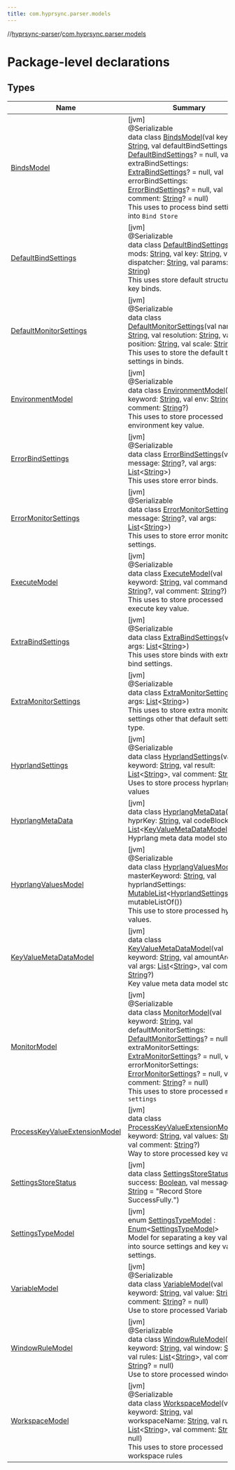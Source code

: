 ```yaml
---
title: com.hyprsync.parser.models
---
```

//[hyprsync-parser](../../index.html)/[com.hyprsync.parser.models](index.html)



# Package-level declarations



## Types


| Name | Summary |
|---|---|
| [BindsModel](-binds-model/index.html) | [jvm]<br>@Serializable<br>data class [BindsModel](-binds-model/index.html)(val keyword: [String](https://kotlinlang.org/api/core/kotlin-stdlib/kotlin/-string/index.html), val defaultBindSettings: [DefaultBindSettings](-default-bind-settings/index.html)? = null, val extraBindSettings: [ExtraBindSettings](-extra-bind-settings/index.html)? = null, val errorBindSettings: [ErrorBindSettings](-error-bind-settings/index.html)? = null, val comment: [String](https://kotlinlang.org/api/core/kotlin-stdlib/kotlin/-string/index.html)? = null)<br>This uses to process bind settings into `Bind Store` |
| [DefaultBindSettings](-default-bind-settings/index.html) | [jvm]<br>@Serializable<br>data class [DefaultBindSettings](-default-bind-settings/index.html)(val mods: [String](https://kotlinlang.org/api/core/kotlin-stdlib/kotlin/-string/index.html), val key: [String](https://kotlinlang.org/api/core/kotlin-stdlib/kotlin/-string/index.html), val dispatcher: [String](https://kotlinlang.org/api/core/kotlin-stdlib/kotlin/-string/index.html), val params: [String](https://kotlinlang.org/api/core/kotlin-stdlib/kotlin/-string/index.html))<br>This uses store default structure of key binds. |
| [DefaultMonitorSettings](-default-monitor-settings/index.html) | [jvm]<br>@Serializable<br>data class [DefaultMonitorSettings](-default-monitor-settings/index.html)(val name: [String](https://kotlinlang.org/api/core/kotlin-stdlib/kotlin/-string/index.html), val resolution: [String](https://kotlinlang.org/api/core/kotlin-stdlib/kotlin/-string/index.html), val position: [String](https://kotlinlang.org/api/core/kotlin-stdlib/kotlin/-string/index.html), val scale: [String](https://kotlinlang.org/api/core/kotlin-stdlib/kotlin/-string/index.html))<br>This uses to store the default type of settings in binds. |
| [EnvironmentModel](-environment-model/index.html) | [jvm]<br>@Serializable<br>data class [EnvironmentModel](-environment-model/index.html)(val keyword: [String](https://kotlinlang.org/api/core/kotlin-stdlib/kotlin/-string/index.html), val env: [String](https://kotlinlang.org/api/core/kotlin-stdlib/kotlin/-string/index.html)?, val comment: [String](https://kotlinlang.org/api/core/kotlin-stdlib/kotlin/-string/index.html)?)<br>This uses to store processed environment key value. |
| [ErrorBindSettings](-error-bind-settings/index.html) | [jvm]<br>@Serializable<br>data class [ErrorBindSettings](-error-bind-settings/index.html)(val message: [String](https://kotlinlang.org/api/core/kotlin-stdlib/kotlin/-string/index.html)?, val args: [List](https://kotlinlang.org/api/core/kotlin-stdlib/kotlin.collections/-list/index.html)&lt;[String](https://kotlinlang.org/api/core/kotlin-stdlib/kotlin/-string/index.html)&gt;)<br>This uses store error binds. |
| [ErrorMonitorSettings](-error-monitor-settings/index.html) | [jvm]<br>@Serializable<br>data class [ErrorMonitorSettings](-error-monitor-settings/index.html)(val message: [String](https://kotlinlang.org/api/core/kotlin-stdlib/kotlin/-string/index.html)?, val args: [List](https://kotlinlang.org/api/core/kotlin-stdlib/kotlin.collections/-list/index.html)&lt;[String](https://kotlinlang.org/api/core/kotlin-stdlib/kotlin/-string/index.html)&gt;)<br>This uses to store error monitor settings. |
| [ExecuteModel](-execute-model/index.html) | [jvm]<br>@Serializable<br>data class [ExecuteModel](-execute-model/index.html)(val keyword: [String](https://kotlinlang.org/api/core/kotlin-stdlib/kotlin/-string/index.html), val command: [String](https://kotlinlang.org/api/core/kotlin-stdlib/kotlin/-string/index.html)?, val comment: [String](https://kotlinlang.org/api/core/kotlin-stdlib/kotlin/-string/index.html)?)<br>This uses to store processed execute key value. |
| [ExtraBindSettings](-extra-bind-settings/index.html) | [jvm]<br>@Serializable<br>data class [ExtraBindSettings](-extra-bind-settings/index.html)(val args: [List](https://kotlinlang.org/api/core/kotlin-stdlib/kotlin.collections/-list/index.html)&lt;[String](https://kotlinlang.org/api/core/kotlin-stdlib/kotlin/-string/index.html)&gt;)<br>This uses store binds with extra args bind settings. |
| [ExtraMonitorSettings](-extra-monitor-settings/index.html) | [jvm]<br>@Serializable<br>data class [ExtraMonitorSettings](-extra-monitor-settings/index.html)(val args: [List](https://kotlinlang.org/api/core/kotlin-stdlib/kotlin.collections/-list/index.html)&lt;[String](https://kotlinlang.org/api/core/kotlin-stdlib/kotlin/-string/index.html)&gt;)<br>This uses to store extra monitor settings other that default settings type. |
| [HyprlandSettings](-hyprland-settings/index.html) | [jvm]<br>@Serializable<br>data class [HyprlandSettings](-hyprland-settings/index.html)(val keyword: [String](https://kotlinlang.org/api/core/kotlin-stdlib/kotlin/-string/index.html), val result: [List](https://kotlinlang.org/api/core/kotlin-stdlib/kotlin.collections/-list/index.html)&lt;[String](https://kotlinlang.org/api/core/kotlin-stdlib/kotlin/-string/index.html)&gt;, val comment: [String](https://kotlinlang.org/api/core/kotlin-stdlib/kotlin/-string/index.html)?)<br>Uses to store process hyprlang values |
| [HyprlangMetaData](-hyprlang-meta-data/index.html) | [jvm]<br>data class [HyprlangMetaData](-hyprlang-meta-data/index.html)(val hyprKey: [String](https://kotlinlang.org/api/core/kotlin-stdlib/kotlin/-string/index.html), val codeBlock: [List](https://kotlinlang.org/api/core/kotlin-stdlib/kotlin.collections/-list/index.html)&lt;[KeyValueMetaDataModel](-key-value-meta-data-model/index.html)&gt;)<br>Hyprlang meta data model store |
| [HyprlangValuesModel](-hyprlang-values-model/index.html) | [jvm]<br>@Serializable<br>data class [HyprlangValuesModel](-hyprlang-values-model/index.html)(val masterKeyword: [String](https://kotlinlang.org/api/core/kotlin-stdlib/kotlin/-string/index.html), val hyprlandSettings: [MutableList](https://kotlinlang.org/api/core/kotlin-stdlib/kotlin.collections/-mutable-list/index.html)&lt;[HyprlandSettings](-hyprland-settings/index.html)&gt; = mutableListOf())<br>This use to store processed hyprlang values. |
| [KeyValueMetaDataModel](-key-value-meta-data-model/index.html) | [jvm]<br>data class [KeyValueMetaDataModel](-key-value-meta-data-model/index.html)(val keyword: [String](https://kotlinlang.org/api/core/kotlin-stdlib/kotlin/-string/index.html), val amountArgs: [Int](https://kotlinlang.org/api/core/kotlin-stdlib/kotlin/-int/index.html), val args: [List](https://kotlinlang.org/api/core/kotlin-stdlib/kotlin.collections/-list/index.html)&lt;[String](https://kotlinlang.org/api/core/kotlin-stdlib/kotlin/-string/index.html)&gt;, val comment: [String](https://kotlinlang.org/api/core/kotlin-stdlib/kotlin/-string/index.html)?)<br>Key value meta data model store. |
| [MonitorModel](-monitor-model/index.html) | [jvm]<br>@Serializable<br>data class [MonitorModel](-monitor-model/index.html)(val keyword: [String](https://kotlinlang.org/api/core/kotlin-stdlib/kotlin/-string/index.html), val defaultMonitorSettings: [DefaultMonitorSettings](-default-monitor-settings/index.html)? = null, val extraMonitorSettings: [ExtraMonitorSettings](-extra-monitor-settings/index.html)? = null, val errorMonitorSettings: [ErrorMonitorSettings](-error-monitor-settings/index.html)? = null, val comment: [String](https://kotlinlang.org/api/core/kotlin-stdlib/kotlin/-string/index.html)? = null)<br>This uses to store processed `monitor settings` |
| [ProcessKeyValueExtensionModel](-process-key-value-extension-model/index.html) | [jvm]<br>data class [ProcessKeyValueExtensionModel](-process-key-value-extension-model/index.html)(val keyword: [String](https://kotlinlang.org/api/core/kotlin-stdlib/kotlin/-string/index.html), val values: [String](https://kotlinlang.org/api/core/kotlin-stdlib/kotlin/-string/index.html), val comment: [String](https://kotlinlang.org/api/core/kotlin-stdlib/kotlin/-string/index.html)?)<br>Way to store processed key values |
| [SettingsStoreStatus](-settings-store-status/index.html) | [jvm]<br>data class [SettingsStoreStatus](-settings-store-status/index.html)(val success: [Boolean](https://kotlinlang.org/api/core/kotlin-stdlib/kotlin/-boolean/index.html), val message: [String](https://kotlinlang.org/api/core/kotlin-stdlib/kotlin/-string/index.html) = &quot;Record Store SuccessFully.&quot;) |
| [SettingsTypeModel](-settings-type-model/index.html) | [jvm]<br>enum [SettingsTypeModel](-settings-type-model/index.html) : [Enum](https://kotlinlang.org/api/core/kotlin-stdlib/kotlin/-enum/index.html)&lt;[SettingsTypeModel](-settings-type-model/index.html)&gt; <br>Model for separating a key value pair into source settings and key value settings. |
| [VariableModel](-variable-model/index.html) | [jvm]<br>@Serializable<br>data class [VariableModel](-variable-model/index.html)(val keyword: [String](https://kotlinlang.org/api/core/kotlin-stdlib/kotlin/-string/index.html), val value: [String](https://kotlinlang.org/api/core/kotlin-stdlib/kotlin/-string/index.html), val comment: [String](https://kotlinlang.org/api/core/kotlin-stdlib/kotlin/-string/index.html)? = null)<br>Use to store processed Variables |
| [WindowRuleModel](-window-rule-model/index.html) | [jvm]<br>@Serializable<br>data class [WindowRuleModel](-window-rule-model/index.html)(val keyword: [String](https://kotlinlang.org/api/core/kotlin-stdlib/kotlin/-string/index.html), val window: [String](https://kotlinlang.org/api/core/kotlin-stdlib/kotlin/-string/index.html), val rules: [List](https://kotlinlang.org/api/core/kotlin-stdlib/kotlin.collections/-list/index.html)&lt;[String](https://kotlinlang.org/api/core/kotlin-stdlib/kotlin/-string/index.html)&gt;, val comment: [String](https://kotlinlang.org/api/core/kotlin-stdlib/kotlin/-string/index.html)? = null)<br>Use to store processed window rules |
| [WorkspaceModel](-workspace-model/index.html) | [jvm]<br>@Serializable<br>data class [WorkspaceModel](-workspace-model/index.html)(val keyword: [String](https://kotlinlang.org/api/core/kotlin-stdlib/kotlin/-string/index.html), val workspaceName: [String](https://kotlinlang.org/api/core/kotlin-stdlib/kotlin/-string/index.html), val rules: [List](https://kotlinlang.org/api/core/kotlin-stdlib/kotlin.collections/-list/index.html)&lt;[String](https://kotlinlang.org/api/core/kotlin-stdlib/kotlin/-string/index.html)&gt;, val comment: [String](https://kotlinlang.org/api/core/kotlin-stdlib/kotlin/-string/index.html)? = null)<br>This uses to store processed workspace rules |
